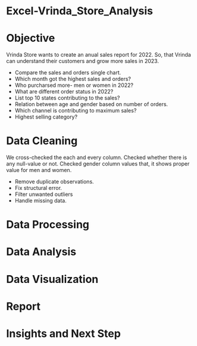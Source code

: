 # Excel-Vrinda_Store_Analysis
# Objective
Vrinda Store wants to create an anual sales report for 2022. So, that Vrinda can understand their customers and grow more sales in 2023.
* Compare the sales and orders single chart.
* Which month got the highest sales and orders?
* Who purcharsed more- men or women in 2022?
* What are different order status in 2022?
* List top 10 states contributing to the sales?
* Relation between age and gender based on number of orders.
* Which channel is contributing to maximum sales?
* Highest selling category?
# Data Cleaning
We cross-checked the each and every column. Checked whether there is any null-value or not. Checked gender column values that, it shows proper value for men and women. 
* Remove duplicate observations. 
* Fix structural error.
* Filter unwanted outliers
* Handle missing data.
# Data Processing
# Data Analysis
# Data Visualization
# Report
# Insights and Next Step
